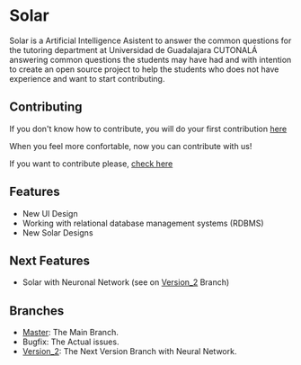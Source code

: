 # Solar

Solar is a Artificial Intelligence Asistent to answer the common questions for the
tutoring department at Universidad de Guadalajara CUTONALÁ answering common questions the students may have had and with intention to create an open source project to help the students who does not have experience and want to start contributing.



## Contributing

If you don't know how to contribute, you will do your first contribution [here](https://github.com/firstcontributions/first-contributions)

When you feel more confortable, now you can contribute with us!

If you want to contribute please, [check here](https://github.com/tristanhdez/soy-solar/blob/master/CONTRIBUTING.md)


## Features

* New UI Design
* Working with relational database management systems (RDBMS)
* New Solar Designs

## Next Features

* Solar with Neuronal Network (see on [Version_2](https://github.com/tristanhdez/soy-solar/tree/version_2) Branch)


## Branches

* [Master](https://github.com/tristanhdez/soy-solar/tree/master): The Main Branch.
* Bugfix: The Actual issues.
* [Version_2](https://github.com/tristanhdez/soy-solar/tree/version_2): The Next Version Branch with Neural Network.


